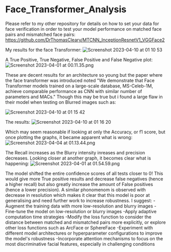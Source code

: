 # Face_Transformer_Analysis

Please refer to my other repository for details on how to set your data for face verification in order to test your model performance on matched face pairs 
and mismatched face pairs: https://github.com/DrThomasCleary/MTCNN_InceptionResnetV1_VGGFace2

My results for the face Transformer:
![Screenshot 2023-04-10 at 01 10 53](https://user-images.githubusercontent.com/118690399/230803032-0185c4d2-7f2d-40ab-a67e-0a4dfead673f.png)

A True Positive, True Negative, False Positive and False Negative plot:
![Screenshot 2023-04-01 at 00.11.35.png](https://s3-us-west-2.amazonaws.com/secure.notion-static.com/1843172e-8885-457a-83b5-13a2206cc1dd/Screenshot_2023-04-01_at_00.11.35.png)



These are decent results for an architecture so young but the paper where the face transformer was introduced noted "We demonstrate that Face Transformer models trained on a large-scale database, 
MS-Celeb-1M, achieve comparable performance as CNN with similar number of parameters and MACs." Though this may be true but i found a large flaw in their model when testing on Blurred images such as:

![Screenshot 2023-04-10 at 01 15 42](https://user-images.githubusercontent.com/118690399/230803260-2a9585e9-50f5-4b3f-aae7-c103139146f0.png)

The results:
![Screenshot 2023-04-10 at 01 16 20](https://user-images.githubusercontent.com/118690399/230803292-94df40ac-7499-4747-bbc2-697019c8b43e.png)


Which may seem reasonable if looking at only the Accuracy, or f1 score, but once plotting the graphs, it became apparent what is wrong:
![Screenshot 2023-04-04 at 01.13.44.png](https://s3-us-west-2.amazonaws.com/secure.notion-static.com/55266f62-190d-43c5-ae39-c49d305bf93d/Screenshot_2023-04-04_at_01.13.44.png)

The Recall increases as the Blurry intensity inreases and precision decreases. Looking closer at another graph, it becomes clear what is happening:
![Screenshot 2023-04-01 at 01.54.59.png](https://s3-us-west-2.amazonaws.com/secure.notion-static.com/45be1fb4-23c0-4737-87e8-d7a7b56b5787/Screenshot_2023-04-01_at_01.54.59.png)

The model shifted the entire confidence scores of all tests closer to 0! This would give more True positive results and decrease false negatives (hence a higher recall) 
but also greatly increase the amount of False positives (hence a lower precision). 
A similar phonomenom is observed with decrease in resolution which makes it clear that this model is poor at generalising and need further work to increase robustness. I suggest:
-Augment the training data with more low-resolution and blurry images
-Fine-tune the model on low-resolution or blurry images
-Apply adaptive computation time strategies
-Modify the loss function to consider the distance between matched and mismatched pairs more explicitly, or explore other loss functions such as ArcFace or SphereFace
-Experiment with different model architectures or hyperparameter configurations to improve the model's robustness
-Incorporate attention mechanisms to focus on the most discriminative facial features, especially in challenging conditions
